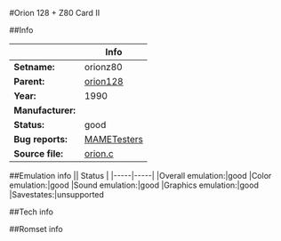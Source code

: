 #Orion 128 + Z80 Card II

##Info

||Info|
|-----|-----|
|**Setname:**|orionz80
|**Parent:**|[orion128](orion128.md)
|**Year:**|1990
|**Manufacturer:**|<unknown>
|**Status:**|good
|**Bug reports:**|[MAMETesters](http://mametesters.org/view_all_set.php?type=1&temporary=y&search=orion.c)
|**Source file:**|[orion.c](https://github.com/mamedev/mame/blob/master/src/mess/drivers/orion.c)

##Emulation info
|| Status |
|-----|-----|
|Overall emulation:|good
|Color emulation:|good
|Sound emulation:|good
|Graphics emulation:|good
|Savestates:|unsupported

##Tech info

##Romset info

<!--- START OF EDITED COMMENT DO NOT TOUCH TEXT ABOVE-->

